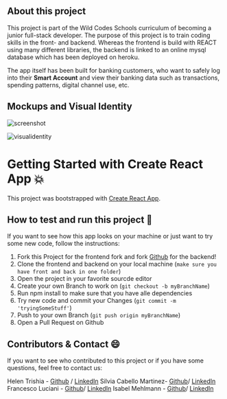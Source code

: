 <!--Goal and purpose of this project -->
## About this project  
This project is part of the Wild Codes Schools curriculum of becoming a junior full-stack developer. The purpose of this project is to train coding skills in the front- and backend. Whereas the frontend is build with REACT using many different libraries, the backend is linked to an online mysql database which has been deployed on heroku. 

The app itself has been built for banking customers, who want to safely log into their **Smart Account** and view their banking data such as transactions, spending patterns,  digital channel use, etc. 


<!-- Screen shots of the app -->
## Mockups and Visual Identity

![screenshot](https://user-images.githubusercontent.com/78726341/127326292-af674648-9229-478f-9ef0-1c95f1038795.jpg)


![visualidentity](https://user-images.githubusercontent.com/78726341/127325897-f9927dfe-4195-4087-abf0-8ae61bfb2424.jpg)




<!-- Build with --> 
# Getting Started with Create React App 💥
This project was bootstrapped with [Create React App](https://github.com/facebook/create-react-app).



<!--How you can contribute -->
## How to test and run this project 🧐
If you want to see how this app looks on your machine or just want to try some new code, follow the instructions: 

1. Fork this Project for the frontend fork and fork [Github](https://github.com/francescoluciani/wwhbackend) for the backend!
2. Clone the frontend and backend on your local machine (`make sure you have front and back in one folder`)
3. Open the project in your favorite sourcde editor 
4. Create your own Branch to work on (`git checkout -b myBranchName`)
5. Run npm install to make sure that you have alle dependencies 
6. Try new code and commit your Changes (`git commit -m 'tryingSomeStuff'`)
7. Push to your own Branch (`git push origin myBranchName`)
8. Open a Pull Request on Github 



<!-- Contact -->
## Contributors & Contact  😄 

If you want to see who contributed to this project or if you have some questions, feel free to contact us: 

Helen Trishia - [Github](https://github.com/HELENTRISHA) / [LinkedIn](https://www.linkedin.com/in/helen-trisha-laurencine-ndiaye/) 
Silvia Cabello  Martinez- [Github](https://github.com/SilviaCabello)/ [LinkedIn](https://www.linkedin.com/in/silviacabellom/) 
Francesco Luciani - [Github](https://github.com/francescoluciani)/ [LinkedIn](https://www.linkedin.com/in/lucianifrancesco/) 
Isabel Mehlmann - [Github](https://github.com/Pits111)/ [LinkedIn](https://www.linkedin.com/in/isabelmehlmann/) 













